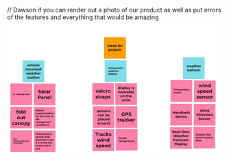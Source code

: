 // Dawson if you can render out a photo of our product as well as put errors of the features and everything that would be amazing
![image caption](Pictures/Design_Ideation_Results.png)
